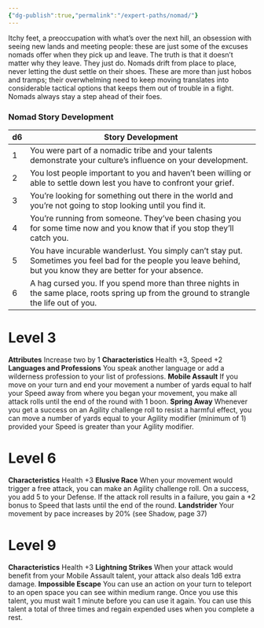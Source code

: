 ```yaml
---
{"dg-publish":true,"permalink":"/expert-paths/nomad/"}
---
```


Itchy feet, a preoccupation with what’s over the next hill, an obsession with seeing new lands and meeting people: these are just some of the excuses nomads offer when they pick up and leave. The truth is that it doesn’t matter why they leave. They just do.
Nomads drift from place to place, never letting the dust settle on their shoes. These are more than just hobos and tramps; their overwhelming need to keep moving translates into considerable tactical options that keeps them out of trouble in a fight. Nomads always stay a step ahead of their foes.
### Nomad Story Development

| d6  | Story Development                                                                                                                                                |
| --- | ---------------------------------------------------------------------------------------------------------------------------------------------------------------- |
| 1   | You were part of a nomadic tribe and your talents demonstrate your culture’s influence on your development.                                                      |
| 2   | You lost people important to you and haven’t been willing or able to settle down lest you have to confront your grief.                                           |
| 3   | You’re looking for something out there in the world and you’re not going to stop looking until you find it.                                                      |
| 4   | You’re running from someone. They’ve been chasing you for some time now and you know that if you stop they’ll catch you.                                         |
| 5   | You have incurable wanderlust. You simply can’t stay put. Sometimes you feel bad for the people you leave behind, but you know they are better for your absence. |
| 6   | A hag cursed you. If you spend more than three nights in the same place, roots spring up from the ground to strangle the life out of you.                        |
# Level 3
**Attributes** Increase two by 1
**Characteristics** Health +3, Speed +2
**Languages and Professions** You speak another language or add a wilderness profession to your list of professions.
**Mobile Assault** If you move on your turn and end your movement a number of yards equal to half your Speed away from where you began your movement, you make all attack rolls until the end of the round with 1 boon.
**Spring Away** Whenever you get a success on an Agility challenge roll to resist a harmful effect, you can move a number of yards equal to your Agility modifier (minimum of 1) provided your Speed is greater than your Agility modifier.
# Level 6
**Characteristics** Health +3
**Elusive Race** When your movement would trigger a free attack, you can make an Agility challenge roll. On a success, you add 5 to your Defense. If the attack roll results in a failure, you gain a +2 bonus to Speed that lasts until the end of the round.
**Landstrider** Your movement by pace increases by 20% (see Shadow, page 37)
# Level 9
**Characteristics** Health +3
**Lightning Strikes** When your attack would benefit from your Mobile Assault talent, your attack also deals 1d6 extra damage.
**Impossible Escape** You can use an action on your turn to teleport to an open space you can see within medium range. Once you use this talent, you must wait 1 minute before you can use it again. You can use this talent a total of three times and regain expended uses when you complete a rest.
